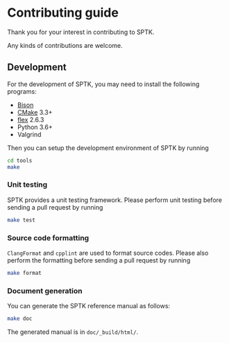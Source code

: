 # Contributing guide

Thank you for your interest in contributing to SPTK.

Any kinds of contributions are welcome.

## Development

For the development of SPTK, you may need to install the following programs:

- [Bison](http://ftp.gnu.org/gnu/bison/)
- [CMake](https://cmake.org/download/) 3.3+
- [flex](https://github.com/westes/flex/releases) 2.6.3
- Python 3.6+
- Valgrind

Then you can setup the development environment of SPTK by running

```sh
cd tools
make
```

### Unit testing

SPTK provides a unit testing framework.
Please perform unit testing before sending a pull request by running

```sh
make test
```

### Source code formatting

`ClangFormat` and `cpplint` are used to format source codes.
Please also perform the formatting before sending a pull request by running

```sh
make format
```

### Document generation

You can generate the SPTK reference manual as follows:

```sh
make doc
```

The generated manual is in `doc/_build/html/`.
